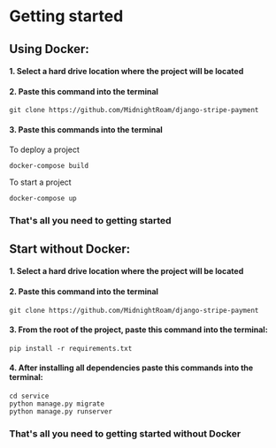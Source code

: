 # Getting started
## Using Docker:
#### 1. Select a hard drive location where the project will be located

#### 2. Paste this command into the terminal

    git clone https://github.com/MidnightRoam/django-stripe-payment

#### 3. Paste this commands into the terminal
To deploy a project

    docker-compose build
To start a project

    docker-compose up

### That's all you need to getting started


## Start without Docker:
#### 1. Select a hard drive location where the project will be located

#### 2. Paste this command into the terminal

    git clone https://github.com/MidnightRoam/django-stripe-payment

#### 3. From the root of the project, paste this command into the terminal:

    pip install -r requirements.txt

#### 4. After installing all dependencies paste this commands into the terminal:
    
    cd service 
    python manage.py migrate
    python manage.py runserver

### That's all you need to getting started without Docker